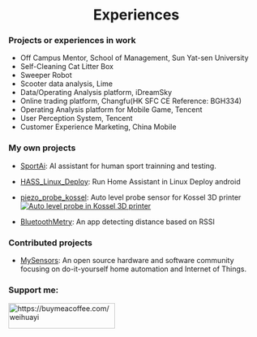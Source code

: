 <h1 align="center">Experiences</h1>

### Projects or experiences in work
- Off Campus Mentor, School of Management, Sun Yat-sen University
- Self-Cleaning Cat Litter Box
- Sweeper Robot
- Scooter data analysis, Lime
- Data/Operating Analysis platform, iDreamSky
- Online trading platform, Changfu(HK SFC CE Reference: BGH334)
- Operating Analysis platform for Mobile Game, Tencent
- User Perception System, Tencent
- Customer Experience Marketing, China Mobile


### My own projects

- [SportAi](https://github.com/2SportsAi/sportai_py): AI assistant for human sport trainning and testing.

- [HASS_Linux_Deploy](https://github.com/arcayi/HASS_Linux_Deploy): Run Home Assistant in Linux Deploy android

- [piezo_probe_kossel](https://github.com/arcayi/piezo_probe_kossel): Auto level probe sensor for Kossel 3D printer
  [![Auto level probe in Kossel 3D printer](https://img.youtube.com/vi/lyBaAa0_jc8/0.jpg)](https://www.youtube.com/watch?v=lyBaAa0_jc8)

- [BluetoothMetry](https://github.com/arcayi/BluetoothMetry): An app detecting distance based on RSSI

### Contributed projects
- [MySensors](https://www.mysensors.org): An open source hardware and software community focusing on do-it-yourself home automation and Internet of Things.


<h3 align="left">Support me:</h3>
<p><a href="https://www.buymeacoffee.com/https://buymeacoffee.com/weihuayi"> <img align="left" src="https://cdn.buymeacoffee.com/buttons/v2/default-yellow.png" height="50" width="210" alt="https://buymeacoffee.com/weihuayi" /></a></p><br><br>
